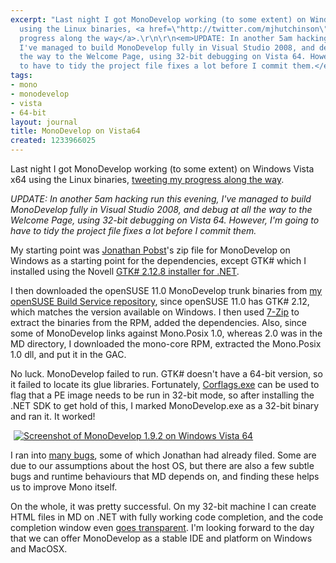 ```yaml
---
excerpt: "Last night I got MonoDevelop working (to some extent) on Windows Vista x64
  using the Linux binaries, <a href=\"http://twitter.com/mjhutchinson\">tweeting my
  progress along the way</a>.\r\n\r\n<em>UPDATE: In another 5am hacking run this evening,
  I've managed to build MonoDevelop fully in Visual Studio 2008, and debug at all
  the way to the Welcome Page, using 32-bit debugging on Vista 64. However, I'm going
  to have to tidy the project file fixes a lot before I commit them.</em>\r\n\r"
tags:
- mono
- monodevelop
- vista
- 64-bit
layout: journal
title: MonoDevelop on Vista64
created: 1233966025
---
```

Last night I got MonoDevelop working (to some extent) on Windows Vista x64 using the Linux binaries, <a href="http://twitter.com/mjhutchinson">tweeting my progress along the way</a>.

<em>UPDATE: In another 5am hacking run this evening, I've managed to build MonoDevelop fully in Visual Studio 2008, and debug at all the way to the Welcome Page, using 32-bit debugging on Vista 64. However, I'm going to have to tidy the project file fixes a lot before I commit them.</em>

My starting point was <a href="http://jpobst.blogspot.com/">Jonathan Pobst</a>'s zip file for MonoDevelop on Windows as a starting point for the dependencies, except GTK# which I installed using the Novell <a href="http://www.go-mono.com/mono-downloads/download.html">GTK# 2.12.8 installer for .NET</a>.

I then downloaded the openSUSE 11.0 MonoDevelop trunk binaries from <a href="http://download.opensuse.org/repositories/home:/MJHutchinson/openSUSE_11.0/repodata/">my openSUSE Build Service repository</a>, since openSUSE 11.0 has GTK# 2.12, which matches the version available on Windows. I then used <a href="http://www.7-zip.org/">7-Zip</a> to extract the binaries from the RPM, added the dependencies. Also, since some of MonoDevelop links against Mono.Posix 1.0, whereas 2.0 was in the MD directory, I downloaded the mono-core RPM, extracted the Mono.Posix 1.0 dll, and put it in the GAC.

No luck. MonoDevelop failed to run. GTK# doesn't have a 64-bit version, so it failed to locate its glue libraries. Fortunately, <a href="http://msdn.microsoft.com/en-us/library/ms164699(VS.80).aspx">Corflags.exe</a> can be used to flag that a PE image needs to be run in 32-bit mode, so after installing the .NET SDK to get hold of this, I marked MonoDevelop.exe as a 32-bit binary and ran it. It worked!

<a href="http://mjhutchinson.com/files/images/MonoScreenshots/PreliminaryMonoDevelopOnVista64.png"><img src="http://mjhutchinson.com/files/images/MonoScreenshots/PreliminaryMonoDevelopOnVista64-thumb.png" alt="Screenshot of MonoDevelop 1.9.2 on Windows Vista 64" style="max-width:98%; display:block;margin-left:auto;margin-right:auto;" /></a>

I ran into <a href="http://lists.ximian.com/pipermail/monodevelop-devel-list/2009-February/000103.html">many bugs</a>, some of which Jonathan had already filed. Some are due to our assumptions about the host OS, but there are also a few subtle bugs and runtime behaviours that MD depends on, and finding these helps us to improve Mono itself.

On the whole, it was pretty successful. On my 32-bit machine I can create HTML files in MD on .NET with fully working code completion, and the code completion window even <a href="http://mjhutchinson.com/journal/2008/04/11/shiny_feature_day">goes transparent</a>. I'm looking forward to the day that we can offer MonoDevelop as a stable IDE and platform on Windows and MacOSX.
